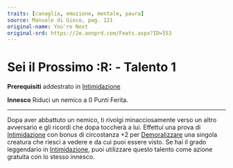 ```yaml
---
traits: [canaglia, emozione, mentale, paura]
source: Manuale di Gioco, pag. 121
original-name: You're Next
original-srd: https://2e.aonprd.com/Feats.aspx?ID=553
---
```


# Sei il Prossimo :R: - Talento 1

**Prerequisiti** addestrato in [Intimidazione](/abilita/intimidazione)

**Innesco** Riduci un nemico a 0 Punti Ferita.

---

Dopa aver abbattuto un nemico, ti rivolgi minacciosamente verso un altro
avversario e gli ricordi che dopa toccherà a lui. Effettui una prova di
[Intimidazione](/abilita/intimidazione) con bonus di circostanza +2 per
[Demoralizzare](/azioni/abilita/demoralizzare) una singola creatura che riesci a
vedere e da cui puoi essere visto. Se hai il grado leggendario in
[Intimidazione](/abilita/intimidazione), puoi utilizzare questo talento come
azione gratuita con lo stesso innesco.
